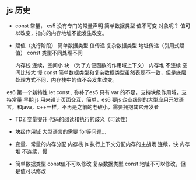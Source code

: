 ## js 历史

- const
  常量， es5 没有专门的常量声明
  简单数据类型  值不可变
  对象呢？ 值可以改变，指向的内存地址不能发生改变。
  
- 赋值（执行阶段）
  简单数据类型 值传递
  复杂数据类型 地址传递（引用式赋值）
  const  类型不同处理不同 

  内存栈 连续，空间小 块 （为了方便函数的作用域上下文）
  内存堆 不连续 空间比较大 慢
  const 简单数据类型和复杂数据类型虽然表现不一致，但是底层处理方式不同，内存栈中的值不会发生改变。  


es6 第一个新特性 let const , 弥补了es5 只有 var 的不足，支持块级作用域，支持常量
早期 js 用来设计页面交互，简单，es6 要js 企业级别的大型应用开发语言，和java，c++一样，不再是之前的老破小，需要拥抱其它开发者
  - TDZ 变量提升 代码的阅读和执行的歧义（可读性）
  - 块级作用域
  大型语言的需要
  for等问题...

  - 变量、常量的内存分配
    内存栈 js 执行上下文分配内存的主战场
    连续，快
    内存堆 不连续，慢
  - 简单数据类型 const值不可以修改
    复杂数据类型 const 地址不可以修改，但是值可以修改
